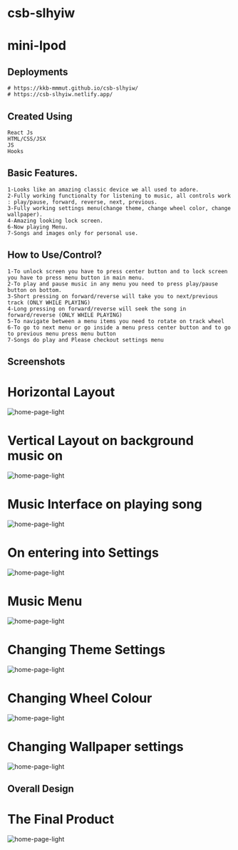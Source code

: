 # csb-slhyiw
# mini-Ipod

## Deployments

    # https://kkb-mmmut.github.io/csb-slhyiw/
    # https://csb-slhyiw.netlify.app/

## Created Using
    React Js
    HTML/CSS/JSX
    JS
    Hooks


## Basic Features.
    1-Looks like an amazing classic device we all used to adore.
    2-Fully working functionalty for listening to music, all controls work : play/pause, forward, reverse, next, previous.
    3-Fully working settings menu(change theme, change wheel color, change wallpaper).
    4-Amazing looking lock screen.
    6-Now playing Menu. 
    7-Songs and images only for personal use.

## How to Use/Control?
    1-To unlock screen you have to press center button and to lock screen you have to press menu button in main menu.
    2-To play and pause music in any menu you need to press play/pause button on bottom.
    3-Short pressing on forward/reverse will take you to next/previous track (ONLY WHILE PLAYING)
    4-Long pressing on forward/reverse will seek the song in forward/reverse (ONLY WHILE PLAYING)
    5-To navigate between a menu items you need to rotate on track wheel
    6-To go to next menu or go inside a menu press center button and to go to previous menu press menu button
    7-Songs do play and Please checkout settings menu
## Screenshots
# Horizontal Layout 
![home-page-light](https://github.com/kkb-mmmut/csb-slhyiw/blob/gh-pages/Screenshots/2.png)

# Vertical Layout on background music on 
![home-page-light](https://github.com/kkb-mmmut/csb-slhyiw/blob/gh-pages/Screenshots/3.png)

# Music Interface on playing song
![home-page-light](https://github.com/kkb-mmmut/csb-slhyiw/blob/gh-pages/Screenshots/1.png)

# On entering into Settings 
![home-page-light](https://github.com/kkb-mmmut/csb-slhyiw/blob/gh-pages/Screenshots/7.png)

# Music Menu 
![home-page-light](https://github.com/kkb-mmmut/csb-slhyiw/blob/gh-pages/Screenshots/4.png)

# Changing Theme Settings
![home-page-light](https://github.com/kkb-mmmut/csb-slhyiw/blob/gh-pages/Screenshots/3.png)

# Changing Wheel Colour
![home-page-light](https://github.com/kkb-mmmut/csb-slhyiw/blob/gh-pages/Screenshots/6.png)

# Changing Wallpaper settings
![home-page-light](https://github.com/kkb-mmmut/csb-slhyiw/blob/gh-pages/Screenshots/10.png)

## Overall Design

# The Final Product 
![home-page-light](https://github.com/kkb-mmmut/csb-slhyiw/blob/gh-pages/Screenshots/11.png) 
